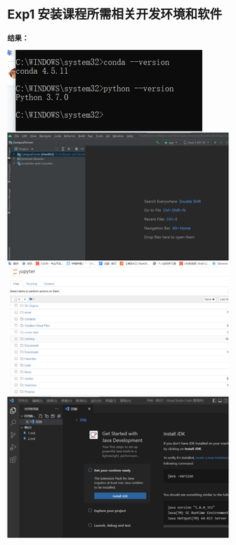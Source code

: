 # Exp1 安装课程所需相关开发环境和软件

### 结果：
![image](./imgs/1.png)
![image](./imgs/androidstudio.png)
![image](./imgs/jupyter.png)
![image](./imgs/vscode.png)


